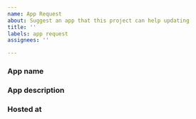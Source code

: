 ```yaml
---
name: App Request
about: Suggest an app that this project can help updating
title: ''
labels: app request
assignees: ''

---
```


### App name
<name of the app to add>

### App description
<Oneliner description of app>

### Hosted at
<URL to where the app is hosted. For us GitHub or AppVeyor is better than a project website.>
